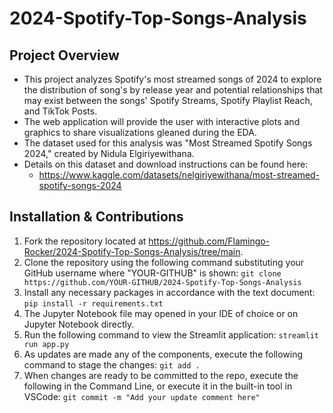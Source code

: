 # **2024-Spotify-Top-Songs-Analysis**

## **Project Overview**
- This project analyzes Spotify's most streamed songs of 2024 to explore the distribution of song's by release year and potential relationships that may exist between the songs' Spotify Streams, Spotify Playlist Reach, and TikTok Posts.
- The web application will provide the user with interactive plots and graphics to share visualizations gleaned during the EDA.
- The dataset used for this analysis was "Most Streamed Spotify Songs 2024," created by Nidula Elgiriyewithana.
- Details on this dataset and download instructions can be found here:
    - https://www.kaggle.com/datasets/nelgiriyewithana/most-streamed-spotify-songs-2024

## **Installation & Contributions**
1. Fork the repository located at https://github.com/Flamingo-Rocker/2024-Spotify-Top-Songs-Analysis/tree/main.
2. Clone the repository using the following command substituting your GitHub username where "YOUR-GITHUB" is shown:
    `git clone https://github.com/YOUR-GITHUB/2024-Spotify-Top-Songs-Analysis`
3. Install any necessary packages in accordance with the text document:
    `pip install -r requirements.txt`
4. The Jupyter Notebook file may opened in your IDE of choice or on Jupyter Notebook directly.
5. Run the following command to view the Streamlit application:
    `streamlit run app.py`
6. As updates are made any of the components, execute the following command to stage the changes:
    `git add . `
7. When changes are ready to be committed to the repo, execute the following in the Command Line, or execute it in the built-in tool in VSCode:
    `git commit -m "Add your update comment here"`